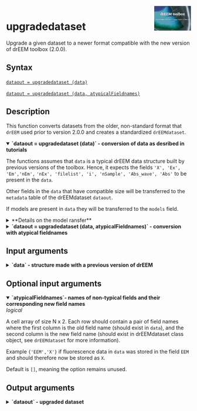 <img src="top right corner logo.png" width="100" height="auto" align="right"/>

# upgradedataset
Upgrade a given dataset to a newer format compatible with the new version of drEEM toolbox (2.0.0).



## Syntax

[`dataout = upgradedataset (data)`](#syntax1)

[`dataout = upgradedataset (data, atypicalFieldnames)`](#syntax2)




## Description

This function converts datasets from the older, non-standard format that `drEEM` used prior to version 2.0.0 and creates a standardized `drEEMdataset`.


<details open>
<summary><b>
`dataout = upgradedataset (data)` - conversion of data as desribed in tutorials</b></summary>

 <a name="syntax1"></a>

The functions assumes that `data` is a typical drEEM data structure built by previous versions of the toolbox. Hence, it expects the fields  `'X', 'Ex', 'Em','nEm',` `'nEx', 'filelist', 'i', 'nSample', 'Abs_wave', 'Abs'` to be present in the `data`. 

Other fields in the `data` that have compatible size will be transferred to the `metadata` table of the drEEMdataset `dataout`. 

If models are present in `data` they will be transferred to the `models` field.
</details>

<details>
<summary>
**Details on the model ransfer**
</summary>

* Models loadings should be stored in the `Model1`, `Model2`, `Model3` and `ModelN` fields in the `data`.
* All other properties are calculated and not transferred.
* The property `Initialization` is set to `'random'` since previous versions of the toolbox did not officially support other methods
* `Starts` is set to `NaN`, there is no way to retreive the information
* `Convergence` is retrieved from `data`, if it exists, otherwise is set to `NaN`.
* `Constraints` is retrieved from `data`, if it exists, otherwise is set to `'unknown'`.
* `Toolbox` is set to `'nway'`. Though PLS_toolbox could have been used, this information was never stored by the older versions of the toolbox.

</details>


</details>


<details>
<summary><b>
`dataout = upgradedataset (data, atypicalFieldnames)` - conversion with atypical fieldnames
</b></summary>
<a name="syntax2"></a>

If some of the mandatory information in `data` is stored in fields that differ from the "standard" convention, use `atypicalFieldnames` to help the function identify those fields. 

For example, use `{'EEM','X'}` if the information that the function expects to find as `X` is stored in field `EEM` inside `data`.

</details>

## Input arguments
<details>
    <summary><b>`data` - structure made with a previous version of drEEM</b></summary>
    <i>structure</i>

Ideally, the supplied structure should pass the validation function `checkdataset` of the previous version of drEEM. Expected, mandatory fields for the conversion are:

* `X`
* `Ex`
* `Em`
* `nEm`
* `nEx`
* `filelist`
* `i`
* `nSample`
* `Abs_wave`
* `Abs`

If one of these fields does not exist, a warning will be displayed. If the resulting `drEEMdataset` does not pass the validation, this warning will result in an error.

</details>

## Optional input arguments

<details open>
    <summary><b>`atypicalFieldnames`- names of non-typical fields and their corresponding new field names</b></summary>
    <i>logical</i>

A cell array of size N x 2. Each row should contain a pair of field names where the first column is the old field name (should exist in `data`), and the second column is the new field name (should exist in drEEMdataset class object, see `drEEMdataset` for more information).

Example `{'EEM','X'}` if fluorescence data in `data` was stored in the field `EEM` and should therefore now be stored as `X`.

Default is `[]`, meaning the option remains unused.




</details>

## Output arguments
<details>
    <summary><b>`dataout` - upgraded dataset</b></summary>
    <i>drEEMdataset</i>
        
A dataset of the class `drEEMdataset` that passes the validation function `tbx.validatedataset(data)`.

</details>





